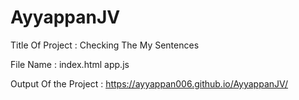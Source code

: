 # AyyappanJV

Title Of Project : Checking The My Sentences

File Name :
index.html
app.js

Output Of the Project :  https://ayyappan006.github.io/AyyappanJV/
